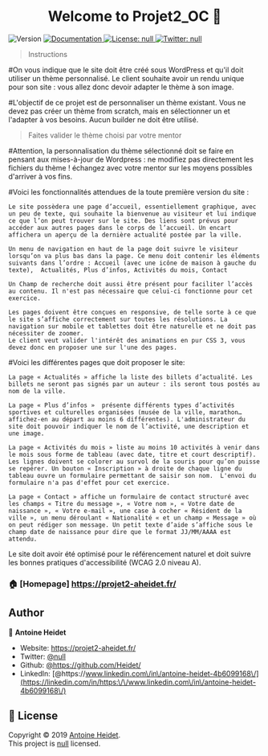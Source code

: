 <h1 align="center">Welcome to Projet2_OC 👋</h1>
<p>
  <img alt="Version" src="https://img.shields.io/badge/version-1-blue.svg?cacheSeconds=2592000" />
  <a href="    La page « Contact » affiche un formulaire de contact structuré avec les champs « Titre du message », « Votre nom », « Votre date de naissance », « Votre e-mail », une case à cocher « Résident de la ville », un menu déroulant « Nationalité « et un champ « Message » où on peut rédiger son message. Un petit texte d’aide s’affiche sous le champ date de naissance pour dire que le format JJ/MM/AAAA est attendu." target="_blank">
    <img alt="Documentation" src="https://img.shields.io/badge/documentation-yes-brightgreen.svg" />
  </a>
  <a href="null" target="_blank">
    <img alt="License: null" src="https://img.shields.io/badge/License-null-yellow.svg" />
  </a>
  <a href="https://twitter.com/null" target="_blank">
    <img alt="Twitter: null" src="https://img.shields.io/twitter/follow/null.svg?style=social" />
  </a>
</p>

> Instructions

#On vous indique que le site doit être créé sous WordPress et qu'il doit utiliser un thème personnalisé. Le client souhaite avoir un rendu unique pour son site : vous allez donc devoir adapter le thème à son image.

#L'objectif de ce projet est de personnaliser un thème existant. Vous ne devez pas créer un thème from scratch, mais en sélectionner un et l'adapter à vos besoins. Aucun builder ne doit être utilisé.

>Faites valider le thème choisi par votre mentor

#Attention, la personnalisation du thème sélectionné doit se faire en pensant aux mises-à-jour de Wordpress : ne modifiez pas directement les fichiers du thème ! échangez avec votre mentor sur les moyens possibles d'arriver à vos fins.

#Voici les fonctionnalités attendues de la toute première version du site :

    Le site possèdera une page d’accueil, essentiellement graphique, avec un peu de texte, qui souhaite la bienvenue au visiteur et lui indique ce que l’on peut trouver sur le site. Des liens sont prévus pour accéder aux autres pages dans le corps de l’accueil. Un encart affichera un aperçu de la dernière actualité postée par la ville.

    Un menu de navigation en haut de la page doit suivre le visiteur lorsqu’on va plus bas dans la page. Ce menu doit contenir les éléments suivants dans l’ordre : Accueil (avec une icône de maison à gauche du texte),  Actualités, Plus d’infos, Activités du mois, Contact

    Un Champ de recherche doit aussi être présent pour faciliter l’accès au contenu. Il n'est pas nécessaire que celui-ci fonctionne pour cet exercice.

    Les pages doivent être conçues en responsive, de telle sorte à ce que le site s’affiche correctement sur toutes les résolutions. La navigation sur mobile et tablettes doit être naturelle et ne doit pas nécessiter de zoomer.
    Le client veut valider l'intérêt des animations en pur CSS 3, vous devez donc en proposer une sur l'une des pages.

#Voici les différentes pages que doit proposer le site:

    La page « Actualités » affiche la liste des billets d’actualité. Les billets ne seront pas signés par un auteur : ils seront tous postés au nom de la ville.

    La page « Plus d’infos »  présente différents types d’activités sportives et culturelles organisées (musée de la ville, marathon… affichez-en au départ au moins 6 différentes). L'administrateur du site doit pouvoir indiquer le nom de l’activité, une description et une image.

    La page « Activités du mois » liste au moins 10 activités à venir dans le mois sous forme de tableau (avec date, titre et court descriptif). Les lignes doivent se colorer au survol de la souris pour qu’on puisse se repérer. Un bouton « Inscription » à droite de chaque ligne du tableau ouvre un formulaire permettant de saisir son nom.  L'envoi du formulaire n'a pas d'effet pour cet exercice.

    La page « Contact » affiche un formulaire de contact structuré avec les champs « Titre du message », « Votre nom », « Votre date de naissance », « Votre e-mail », une case à cocher « Résident de la ville », un menu déroulant « Nationalité « et un champ « Message » où on peut rédiger son message. Un petit texte d’aide s’affiche sous le champ date de naissance pour dire que le format JJ/MM/AAAA est attendu.

 

Le site doit avoir été optimisé pour le référencement naturel et doit suivre les bonnes pratiques d'accessibilité (WCAG 2.0 niveau A).


### 🏠 [Homepage] https://projet2-aheidet.fr/


## Author

👤 **Antoine Heidet**

* Website: https://projet2-aheidet.fr/
* Twitter: [@null](https://twitter.com/null)
* Github: [@https:\/\/github.com\/Heidet\/](https://github.com/https:\/\/github.com\/Heidet\/)
* LinkedIn: [@https:\/\/www.linkedin.com\/in\/antoine-heidet-4b6099168\/](https://linkedin.com/in/https:\/\/www.linkedin.com\/in\/antoine-heidet-4b6099168\/)


## 📝 License

Copyright © 2019 [Antoine Heidet](https://github.com/https:\/\/github.com\/Heidet\/).<br />
This project is [null](null) licensed.
